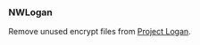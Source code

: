 
### NWLogan

Remove unused encrypt files from [Project Logan](https://github.com/Meituan-Dianping/Logan).




